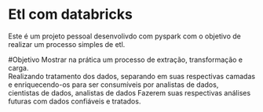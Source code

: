 # Etl com databricks
 Este é um projeto pessoal desenvolivdo com pyspark com o objetivo de realizar um processo simples de etl.

#Objetivo
 Mostrar na prática um processo de extração, transformação e carga. <br />
 Realizando tratamento dos dados, separando em suas respectivas camadas <br />
 e enriquecendo-os para ser consumíveis por analistas de dados, <br />
 cientistas de dados, analistas de dados Fazerem suas respectivas análises futuras com dados confiáveis e tratados. 
